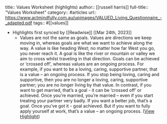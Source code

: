 title:: Values Worksheet (highlights)
author:: [[russell harris]]
full-title:: "Values Worksheet"
category:: #articles
url:: https://www.actmindfully.com.au/upimages/VALUED_Living_Questionnaire_-_adapted.pdf
tags:: #[[values]]

- Highlights first synced by [[Readwise]] [[Mar 24th, 2023]]
	- Values are not the same as goals. Values are directions we keep moving in, whereas goals are what we want to achieve along the way. A value is like heading West; no matter how far West you go, you never reach it. A goal is like the river or mountain or valley we aim to cross whilst traveling in that direction. Goals can be achieved or ‘crossed off’, whereas values are an ongoing process. For example, if you want to be a loving, caring, supportive partner, that is a value – an ongoing process. If you stop being loving, caring and supportive, then you are no longer a loving, caring, supportive partner; you are no longer living by that value. In contrast, if you want to get married, that’s a goal - it can be ‘crossed off’ or achieved. Once you’re married, you’re married – even if you start treating your partner very badly. If you want a better job, that’s a goal. Once you’ve got it - goal achieved. But if you want to fully apply yourself at work, that’s a value – an ongoing process. ([View Highlight](https://read.readwise.io/read/01gw876018702x31cd07fene6w))